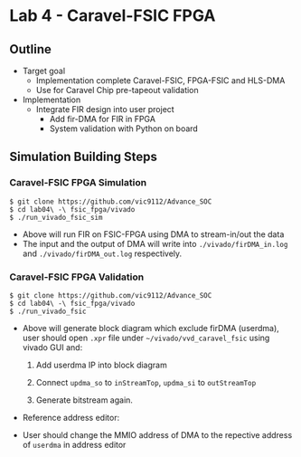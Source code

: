 # Lab 4 - Caravel-FSIC FPGA 

## Outline

- Target goal
  - Implementation complete Caravel-FSIC, FPGA-FSIC and HLS-DMA
  - Use for Caravel Chip pre-tapeout validation
- Implementation
  - Integrate FIR design into user project
    - Add fir-DMA for FIR in FPGA
    - System validation with Python on board
    
## Simulation Building Steps

### Caravel-FSIC FPGA Simulation

``` bash=
$ git clone https://github.com/vic9112/Advance_SOC
$ cd lab04\ -\ fsic_fpga/vivado
$ ./run_vivado_fsic_sim
```
- Above will run FIR on FSIC-FPGA using DMA to stream-in/out the data
- The input and the output of DMA will write into `./vivado/firDMA_in.log` and `./vivado/firDMA_out.log` respectively.


### Caravel-FSIC FPGA Validation

``` bash=
$ git clone https://github.com/vic9112/Advance_SOC
$ cd lab04\ -\ fsic_fpga/vivado
$ ./run_vivado_fsic
```

- Above will generate block diagram which exclude firDMA (userdma), user should open `.xpr` file under `~/vivado/vvd_caravel_fsic` using vivado GUI and:
  1. Add userdma IP into block diagram 
  2. Connect `updma_so` to `inStreamTop`, `updma_si` to `outStreamTop` 
    
  3. Generate bitstream again.
- Reference address editor:
  
- User should change the MMIO address of DMA to the repective address of `userdma` in address editor

